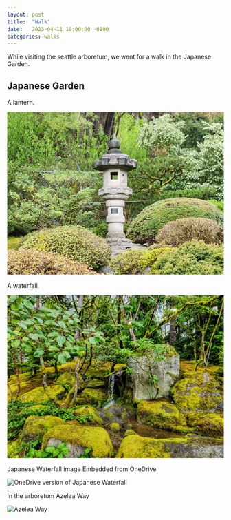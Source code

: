 ```yaml
---
layout: post
title:  "Walk"
date:   2023-04-11 10:00:00 -0800
categories: walks
---
```


While visiting the seattle arboretum, we went for a walk in the Japanese Garden.

## Japanese Garden

A lantern.

![Japanese Lantern](/assets/images/japan-lantern.jpg)

A waterfall.

![Japanese Waterfall](/assets/images/japan-waterfall-small.jpg)

Japanese Waterfall image Embedded from OneDrive

![OneDrive version of Japanese Waterfall](https://blz04pap001files.storage.live.com/y4mvLi0_5xsGHd7QRpsSdUOSWsLqZIXhGUqbbLn8qAWGMsjAgvzk1Ppvpetdm-6CLcOmoX-pJCQLAwprjNdTkd_DU2lKyAyIJKO5fkUjlWv2vqlzw2nClmiMSZx2rgchO7ogdl0mEkj-0rZlheRw42rsUFY2OqiRXd9fLccAk7O4NNPodpdhBfLcKX37knxbwlt?width=800&height=600&cropmode=none)

In the arboretum Azelea Way

![Azelea Way](https://blz04pap001files.storage.live.com/y4mXvMrFHtaYJmuE3_NQM4GA0mbGH2HSuM8r14HdT-SnU7wHiFWHI85BN5fDoPiB5r0z40rNnBJX53Wk8UPsPiBwu4tCvpAF3_4EZ04B8MPzSaJvCzWD9nk-BMUvMOBPNlDEfdTlxsOQXLq1JlOBhkK3nyiPjXGB0iXIUwjcnCf_zRSprHLkRzltUZZAvYhvitB?width=4000&height=3000&cropmode=none)